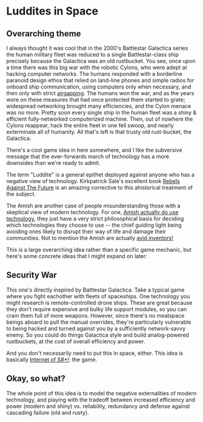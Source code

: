 # Luddites in Space

## Overarching theme

I always thought it was cool that in the 2000's Battlestar Galactica series the 
human military fleet was reduced to a single Battlestar-class ship precisely 
because the Galactica was an old rustbucket. You see, once upon a time there was
this big war with the robotic Cylons, who were adept at hacking computer 
networks. The humans responded with a borderline paranoid design ethos that 
relied on land-line phones and simple radios for onboard ship communication, 
using computers only when necessary, and then only with strict 
[airgapping](https://en.wikipedia.org/wiki/Air_gap_%28networking%29). The humans
won the war, and as the years wore on these measures that had once protected 
them started to grate; widespread networking brought many efficiencies, and the
Cylon menace was no more. Pretty soon every single ship in the human fleet was
a shiny & efficient fully-networked computerized machine. Then, out of nowhere
the Cylons reappear, hack the entire fleet in one fell swoop, and nearly 
exterminate all of humanity. All that's left is that trusty old rust-bucket, the 
Galactica.

There's a cool game idea in here somewhere, and I like the subversive message
that the ever-forwards march of technology has a more downsides than we're
ready to admit.

The term "Luddite" is a general epithet deployed against anyone who has a 
negative view of technology. Kirkpatrick Sale's excellent book [Rebels Against 
The Future](https://www.amazon.com/Rebels-Against-Future-Industrial-Revolution/dp/0201407183) 
is an amazing corrective to this ahistorical treatment of the subject.

The Amish are another case of people misunderstanding those with a skeptical 
view of modern technology. For one, [Amish actually do use technology](https://amishamerica.com/do-amish-use-technology/),
they just have a very strict philosophical basis for deciding which technologies
they choose to use -- the chief guiding light being avoiding ones likely to 
disrupt their way of life and damage their communities. Not to mention the Amish 
are actually [avid inventors!](https://www.dailymail.co.uk/news/article-2366217/Gas-powered-lamps-steam-powered-ice-cream-makers--The-ingenious-solutions-Amish-use-bring-modern-technology-lives.html)

This is a large overarching idea rather than a specific game mechanic, but 
here's some concrete ideas that I might expand on later:

## Security War

This one's directly inspired by Battlestar Galactica. Take a typical game where 
you fight eachother with fleets of spaceships. One technology you might research
is remote-controlled drone ships. These are great because they don't require
expensive and bulky life support modules, so you can cram them full of more 
weapons. However, since there's no meatspace beings aboard to pull the manual
overrides, they're particularly vulnerable to being hacked and turned against 
you by a sufficiently network-savvy enemy. So you could do things Galactica 
style and build analog-powered rustbuckets, at the cost of overall efficiency
and power.

And you don't necessarily need to put this in space, either. This idea is 
basically [Internet of S#*!](https://twitter.com/internetofshit): the game.

## Okay, so what?

The whole point of this idea is to model the negative externalities of modern 
technology, and playing with the tradeoff between increased efficiency and power 
(modern and shiny) vs. reliability, redundancy and defense against cascading 
failure (old and rusty).